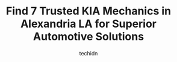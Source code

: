 ---
layout: ampstory
image: https://images.unsplash.com/photo-1635249477961-163809b2f764?ixlib=rb-4.0.3&ixid=MnwxMjA3fDB8MHxwaG90by1wYWdlfHx8fGVufDB8fHx8&auto=format&fit=crop&w=640&h=853&q=80
author: techidn
featured: false
description: Looking for reliable and skilled KIA Mechanic in Alexandria LA, USA? Your search ends here with the 7 best KIA Mechanic in town. With their expertise and commitment to delivering exceptional
title: Find 7 Trusted KIA Mechanics in Alexandria LA for Superior Automotive Solutions
cover:
   title: Find 7 Trusted KIA Mechanics in Alexandria LA for Superior Automotive Solutions
   subtitle: Rickpate
   background: https://images.unsplash.com/photo-1635249477961-163809b2f764?ixlib=rb-4.0.3&ixid=MnwxMjA3fDB8MHxwaG90by1wYWdlfHx8fGVufDB8fHx8&auto=format&fit=crop&w=640&h=853&q=80

pages: 
 - layout: thirds
   top: <h1>#1 George Hauks Automotive</h1>
   bottom: "<p>I worked for George for almost a year.  He was always fair to the customer and we always look thoroughly at the vehichles before letting the customer know what was wrong.</p>"
   background: https://www.knot35.com/toplist/wp-content/uploads/2023/06/best-kia-mechanic-1-in-alexandria-la-1685832893.jpeg
   backgroundblur: true
 - layout: thirds
   top: <h1>#2 Precision Tune Auto Care</h1>
   bottom: "<p>3839 Alexandria Mall Dr, Alexandria, LA 71301, United States</p>"
   background: https://www.knot35.com/toplist/wp-content/uploads/2023/06/best-kia-mechanic-2-in-alexandria-la-1685832894.jpeg
   cta:
      link: https://www.knot35.com/toplist/find-7-trusted-kia-mechanics-in-alexandria-la-for-superior-automotive-solutions/
      text: Find 7 Trusted KIA Mechanics in Alexandria LA for Superior Automotive Solutions
 - layout: thirds
   top: <h1>#3 Walker Automotive</h1>
   bottom: "<p>1616B MacArthur Dr, Alexandria, LA 71301, United States</p>"
   background: https://www.knot35.com/toplist/wp-content/uploads/2023/06/best-kia-mechanic-3-in-alexandria-la-1685832894.jpeg
   cta:
      link: https://www.knot35.com/toplist/find-7-trusted-kia-mechanics-in-alexandria-la-for-superior-automotive-solutions/
      text: Find 7 Trusted KIA Mechanics in Alexandria LA for Superior Automotive Solutions
 - layout: thirds
   top: <h1>#4 Darrells Auto Service</h1>
   bottom: "<p>6304 Masonic Dr, Alexandria, LA 71301, United States</p>"
   background: https://plus.unsplash.com/premium_photo-1664640458616-3c74f8cb4589?ixlib=rb-4.0.3&ixid=MnwxMjA3fDB8MHxwaG90by1wYWdlfHx8fGVufDB8fHx8&auto=format&fit=crop&w=640&h=853&q=80
   cta:
      link: https://www.knot35.com/toplist/find-7-trusted-kia-mechanics-in-alexandria-la-for-superior-automotive-solutions/
      text: Find 7 Trusted KIA Mechanics in Alexandria LA for Superior Automotive Solutions
 - layout: thirds
   top: <h1>#5 Mikes Auto Repair & Sales</h1>
   bottom: "<p>5972 Ball Ln, Alexandria, LA 71303, United States</p>"
   background: https://images.unsplash.com/photo-1510906594845-bc082582c8cc?ixlib=rb-4.0.3&ixid=MnwxMjA3fDB8MHxwaG90by1wYWdlfHx8fGVufDB8fHx8&auto=format&fit=crop&w=640&h=853&q=80
   cta:
      link: https://www.knot35.com/toplist/find-7-trusted-kia-mechanics-in-alexandria-la-for-superior-automotive-solutions/
      text: Find 7 Trusted KIA Mechanics in Alexandria LA for Superior Automotive Solutions
 - layout: thirds
   top: <h1>#6 Freeman Auto Service</h1>
   bottom: "<p>1924 N Bolton Ave, Alexandria, LA 71303, United States</p>"
   background: https://images.unsplash.com/photo-1533998839656-76f5e4b2bccb?ixlib=rb-4.0.3&ixid=MnwxMjA3fDB8MHxwaG90by1wYWdlfHx8fGVufDB8fHx8&auto=format&fit=crop&w=640&h=853&q=80
   cta:
      link: https://www.knot35.com/toplist/find-7-trusted-kia-mechanics-in-alexandria-la-for-superior-automotive-solutions/
      text: Find 7 Trusted KIA Mechanics in Alexandria LA for Superior Automotive Solutions
 - layout: thirds
   top: <h1>#7 Steves Paint and Auto Body Shop</h1>
   bottom: "<p>1209 Furby St, Alexandria, LA 71301, United States</p>"
   background: https://images.unsplash.com/photo-1524169358666-79f22534bc6e?ixlib=rb-4.0.3&ixid=MnwxMjA3fDB8MHxwaG90by1wYWdlfHx8fGVufDB8fHx8&auto=format&fit=crop&w=640&h=853&q=80
   cta:
      link: https://www.knot35.com/toplist/find-7-trusted-kia-mechanics-in-alexandria-la-for-superior-automotive-solutions/
      text: Find 7 Trusted KIA Mechanics in Alexandria LA for Superior Automotive Solutions
 - layout: thirds
   middle: Continue reading...
   background: https://images.unsplash.com/photo-1599422314077-f4dfdaa4cd09?ixlib=rb-4.0.3&ixid=MnwxMjA3fDB8MHxwaG90by1wYWdlfHx8fGVufDB8fHx8&auto=format&fit=crop&w=640&h=853&q=80
   cta:
      link: https://www.knot35.com/toplist/find-7-trusted-kia-mechanics-in-alexandria-la-for-superior-automotive-solutions/
      text: Find 7 Trusted KIA Mechanics in Alexandria LA for Superior Automotive Solutions
      
---